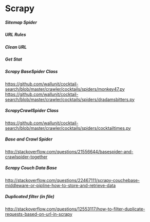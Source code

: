 Scrapy
======



##### Sitemap Spider



##### URL Rules


##### Clean URL

##### Get Stat 


##### Scrapy BaseSpider Class

https://github.com/wallunit/cocktail-search/blob/master/crawler/cocktails/spiders/monkey47.py
https://github.com/wallunit/cocktail-search/blob/master/crawler/cocktails/spiders/dradamsbitters.py


##### ScrapyCrawlSpider Class
https://github.com/wallunit/cocktail-search/blob/master/crawler/cocktails/spiders/cocktailtimes.py


#####  Base and Crawl Spider  
http://stackoverflow.com/questions/21556644/basespider-and-crawlspider-together

##### Scrapy Couch Data Base

http://stackoverflow.com/questions/22467111/scrapy-couchebase-middleware-or-pipline-how-to-store-and-retrieve-data

##### Duplicated filter  (in file)
http://stackoverflow.com/questions/12553117/how-to-filter-duplicate-requests-based-on-url-in-scrapy
























